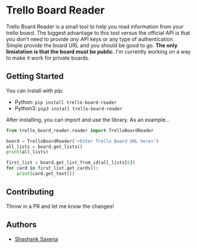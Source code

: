 # Trello Board Reader
Trello Board Reader is a small tool to help you read information from your trello board. The biggest advantage to this tool versus the official API is that you don't need to provide _any_ API keys or any type of authentication. Simple provide the board URL and you should be good to go. __The only limiatation is that the board must be public.__ I'm currently working on a way to make it work for private boards.

## Getting Started
You can install with pip:
- Python: `pip install trello-board-reader`
- Python3: `pip3 install trello-board-reader`

After installing, you can import and use the library. As an example...
```python
from trello_board_reader.reader import TrelloBoardReader

board = TrelloBoardReader('<Enter Trello Board URL here>')
all_lists = board.get_lists()
print(all_lists)

first_list = board.get_list_from_id(all_lists[0])
for card in first_list.get_cards():
    print(card.get_text())
```

## Contributing
Throw in a PR and let me know the changes!

## Authors
- [Shashank Saxena](https://shashanksaxena.me)
